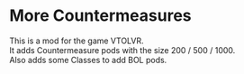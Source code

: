 # More Countermeasures
This is a mod for the game VTOLVR.  
It adds Countermeasure pods with the size 200 / 500 / 1000.  
Also adds some Classes to add BOL pods.  

